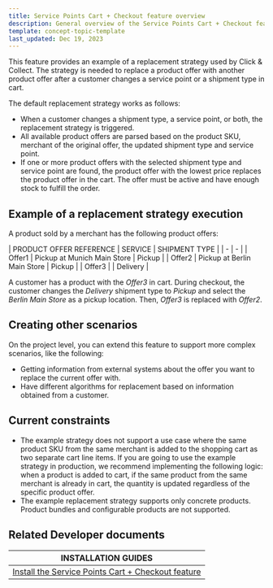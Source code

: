 ```yaml
---
title: Service Points Cart + Checkout feature overview
description: General overview of the Service Points Cart + Checkout feature for your Spryuker Unified Commerce Projects.
template: concept-topic-template
last_updated: Dec 19, 2023
---
```


This feature provides an example of a replacement strategy used by Click & Collect. The strategy is needed to replace a product offer with another product offer after a customer changes a service point or a shipment type in cart.

The default replacement strategy works as follows:
- When a customer changes a shipment type, a service point, or both, the replacement strategy is triggered.
- All available product offers are parsed based on the product SKU, merchant of the original offer, the updated shipment type and service point.
- If one or more product offers with the selected shipment type and service point are found, the product offer with the lowest price replaces the product offer in the cart. The offer must be active and have enough stock to fulfill the order.

## Example of a replacement strategy execution

A product sold by a merchant has the following product offers:

| PRODUCT OFFER REFERENCE | SERVICE | SHIPMENT TYPE |
| - | - |
| Offer1 |   Pickup at Munich Main Store | Pickup |
| Offer2 |   Pickup at Berlin Main Store | Pickup |
| Offer3 | | Delivery |

A customer has a product with the *Offer3* in cart. During checkout, the customer changes the *Delivery* shipment type to *Pickup* and select the *Berlin Main Store* as a pickup location.
Then, *Offer3* is replaced with *Offer2*.

## Creating other scenarios

On the project level, you can extend this feature to support more complex scenarios, like the following:
- Getting information from external systems about the offer you want to replace the current offer with.
- Have different algorithms for replacement based on information obtained from a customer.

## Current constraints

- The example strategy does not support a use case where the same product SKU from the same merchant is added to the shopping cart as two separate cart line items. If you are going to use the example strategy in production, we recommend implementing the following logic: when a product is added to cart, if the same product from the same merchant is already in cart, the quantity is updated regardless of the specific product offer.
- The example replacement strategy supports only concrete products. Product bundles and configurable products are not supported.

## Related Developer documents

| INSTALLATION GUIDES |
| - |
| [Install the Service Points Cart + Checkout feature](/docs/pbc/all/service-point-management/{{page.version}}/unified-commerce/install-features/install-the-service-points-cart-checkout-feature.html) |
